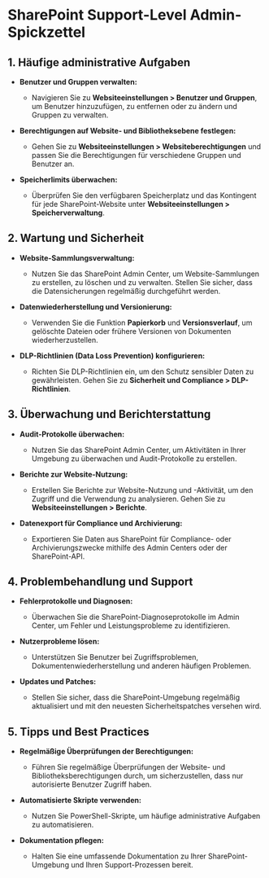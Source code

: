 # SharePoint Support-Level Admin-Spickzettel



## 1. Häufige administrative Aufgaben

- **Benutzer und Gruppen verwalten:**
  - Navigieren Sie zu **Websiteeinstellungen > Benutzer und Gruppen**, um Benutzer hinzuzufügen, zu entfernen oder zu ändern und Gruppen zu verwalten.

- **Berechtigungen auf Website- und Bibliotheksebene festlegen:**
  - Gehen Sie zu **Websiteeinstellungen > Websiteberechtigungen** und passen Sie die Berechtigungen für verschiedene Gruppen und Benutzer an.

- **Speicherlimits überwachen:**
  - Überprüfen Sie den verfügbaren Speicherplatz und das Kontingent für jede SharePoint-Website unter **Websiteeinstellungen > Speicherverwaltung**.

## 2. Wartung und Sicherheit

- **Website-Sammlungsverwaltung:**
  - Nutzen Sie das SharePoint Admin Center, um Website-Sammlungen zu erstellen, zu löschen und zu verwalten. Stellen Sie sicher, dass die Datensicherungen regelmäßig durchgeführt werden.

- **Datenwiederherstellung und Versionierung:**
  - Verwenden Sie die Funktion **Papierkorb** und **Versionsverlauf**, um gelöschte Dateien oder frühere Versionen von Dokumenten wiederherzustellen.

- **DLP-Richtlinien (Data Loss Prevention) konfigurieren:**
  - Richten Sie DLP-Richtlinien ein, um den Schutz sensibler Daten zu gewährleisten. Gehen Sie zu **Sicherheit und Compliance > DLP-Richtlinien**.

## 3. Überwachung und Berichterstattung

- **Audit-Protokolle überwachen:**
  - Nutzen Sie das SharePoint Admin Center, um Aktivitäten in Ihrer Umgebung zu überwachen und Audit-Protokolle zu erstellen.

- **Berichte zur Website-Nutzung:**
  - Erstellen Sie Berichte zur Website-Nutzung und -Aktivität, um den Zugriff und die Verwendung zu analysieren. Gehen Sie zu **Websiteeinstellungen > Berichte**.

- **Datenexport für Compliance und Archivierung:**
  - Exportieren Sie Daten aus SharePoint für Compliance- oder Archivierungszwecke mithilfe des Admin Centers oder der SharePoint-API.

## 4. Problembehandlung und Support

- **Fehlerprotokolle und Diagnosen:**
  - Überwachen Sie die SharePoint-Diagnoseprotokolle im Admin Center, um Fehler und Leistungsprobleme zu identifizieren.

- **Nutzerprobleme lösen:**
  - Unterstützen Sie Benutzer bei Zugriffsproblemen, Dokumentenwiederherstellung und anderen häufigen Problemen.

- **Updates und Patches:**
  - Stellen Sie sicher, dass die SharePoint-Umgebung regelmäßig aktualisiert und mit den neuesten Sicherheitspatches versehen wird.

## 5. Tipps und Best Practices

- **Regelmäßige Überprüfungen der Berechtigungen:**
  - Führen Sie regelmäßige Überprüfungen der Website- und Bibliotheksberechtigungen durch, um sicherzustellen, dass nur autorisierte Benutzer Zugriff haben.

- **Automatisierte Skripte verwenden:**
  - Nutzen Sie PowerShell-Skripte, um häufige administrative Aufgaben zu automatisieren.

- **Dokumentation pflegen:**
  - Halten Sie eine umfassende Dokumentation zu Ihrer SharePoint-Umgebung und Ihren Support-Prozessen bereit.
